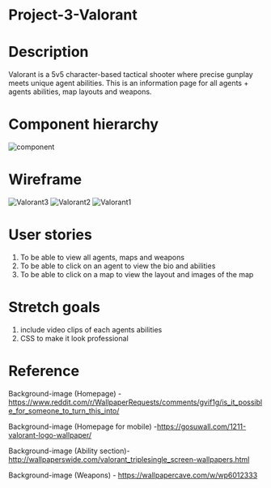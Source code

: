 # Project-3-Valorant

# Description 
Valorant is a 5v5 character-based tactical shooter where precise gunplay meets unique agent abilities.  This is an information page for all agents + agents abilities, map layouts and weapons.

# Component hierarchy
![component](https://user-images.githubusercontent.com/101623317/169535341-e2ab330f-637b-4f32-90ee-938139bbbbe3.png)


# Wireframe
![Valorant3](https://user-images.githubusercontent.com/101623317/168383858-7e5ec58a-8f0e-41d5-bbdf-3729c5cb2af1.png)
![Valorant2](https://user-images.githubusercontent.com/101623317/168383864-89e8e41e-0104-4f54-9604-05cdc4f86901.png)
![Valorant1](https://user-images.githubusercontent.com/101623317/168383868-62e1ca20-27be-4233-99f3-9f273ca096cf.png)

# User stories
1) To be able to view all agents, maps and weapons
2) To be able to click on an agent to view the bio and abilities
3) To be able to click on a map to view the layout and images of the map

# Stretch goals
1) include video clips of each agents abilities
2) CSS to make it look professional


# Reference 
Background-image (Homepage) - https://www.reddit.com/r/WallpaperRequests/comments/gvif1g/is_it_possible_for_someone_to_turn_this_into/

Background-image (Homepage for mobile) -https://gosuwall.com/1211-valorant-logo-wallpaper/

Background-image (Ability section)- http://wallpaperswide.com/valorant_triplesingle_screen-wallpapers.html

Background-image (Weapons) - https://wallpapercave.com/w/wp6012333
